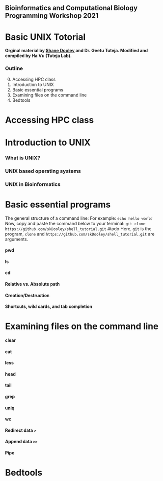 ## Bioinformatics and Computational Biology Programming Workshop 2021
# Basic UNIX Totorial

**Orginal material by [Shane Dooley](https://github.com/skDooley/shell_tutorial) and Dr. Geetu Tuteja.
Modified and compiled by Ha Vu (Tuteja Lab).**

### Outline
0. Accessing HPC class
1. Introduction to UNIX
2. Basic essential programs
3. Examining files on the command line
4. Bedtools

# Accessing HPC class
# Introduction to UNIX
### What is UNIX?
### UNIX based operating systems
### UNIX in Bioinformatics
# Basic essential programs
The general structure of a command line:
For example:
    `echo hello world`
Now, copy and paste the command below to your terminal:
`git clone https://github.com/skDooley/shell_tutorial.git` #todo
Here, `git` is the program, `clone` and `https://github.com/skDooley/shell_tutorial.git` are arguments.
#### pwd
#### ls
#### cd
#### Relative vs. Absolute path
#### Creation/Destruction
#### Shortcuts, wild cards, and tab completion

# Examining files on the command line
#### clear
#### cat
#### less
#### head
#### tail
#### grep
#### uniq
#### wc
#### Redirect data `>`
#### Append data `>>`
#### Pipe

# Bedtools
